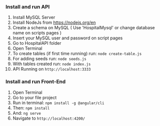 ### Install and run API

1. Install MySQL Server
2. Install NodeJs from https://nodejs.org/en
3. Create a schema on MySQL ( Use 'HospitalMysql' or change database name on scripts pages )
4. Insert your MySQL user and password on script pages 
5. Go to HospitalAPI folder
6. Open Terminal
7. To create tables (if first time running) run: ```node create-table.js```
8. For adding seeds run: ```node seeds.js```
9. With tables created run: ```node index.js```
10. API Running on `http://localhost:3333`


### Install and run Front-End

1. Open Terminal
2. Go to your file project
3. Run in terminal: ```npm install -g @angular/cli```
4. Then: ```npm install```
5. And: ```ng serve```
6. Navigate to `http://localhost:4200/`
